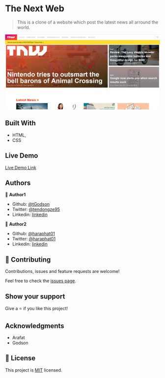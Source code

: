 # The Next Web 

> This is a clone of a website which post the latest news all arround the world.

![screenshot](./app_screenshot.PNG)


## Built With

- HTML,
- CSS

## Live Demo

[Live Demo Link](https://rawcdn.githack.com/haraphat01/thenextweb/7be8bfcd51be9652837f84ecaf83ef35543dc5ee/index.html)



## Authors

👤 **Author1**

- Github: [@tGodson](https://github.com/tGodson/)
- Twitter: [@tendongze95](https://twitter.com/tendongze95)
- Linkedin: [linkedin](https://www.linkedin.com/in/tendongze-godson-a95795163/)

👤 **Author2**

- Github: [@haraphat01](https://github.com/haraphat01)
- Twitter: [@haraphat01](https://twitter.com/haraphat01)
- Linkedin: [linkedin](https://www.linkedin.com/in/arafat-akata/)

## 🤝 Contributing

Contributions, issues and feature requests are welcome!

Feel free to check the [issues page](https://github.com/haraphat01/thenextweb/issues).

## Show your support

Give a ⭐️ if you like this project!

## Acknowledgments

- Arafat
- Godson


## 📝 License

This project is [MIT](lic.url) licensed.
